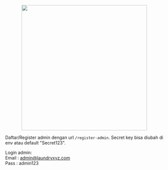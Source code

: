 <p align="center"><img src="https://laravel.com/img/logotype.min.svg" width="400"></p>

Daftar/Register admin dengan url `/register-admin`. Secret key bisa diubah di env atau default "Secret123". 

Login admin:  
Email : admin@laundryxyz.com  
Pass : admin123
